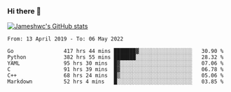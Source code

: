 ### Hi there 👋

[![Jameshwc's GitHub stats](https://github-readme-stats.vercel.app/api?username=jameshwc)](https://github.com/anuraghazra/github-readme-stats)

<!--START_SECTION:waka-->

```text
From: 13 April 2019 - To: 06 May 2022

Go                417 hrs 44 mins ███████▓░░░░░░░░░░░░░░░░░   30.90 %
Python            382 hrs 55 mins ███████░░░░░░░░░░░░░░░░░░   28.32 %
YAML              95 hrs 30 mins  █▓░░░░░░░░░░░░░░░░░░░░░░░   07.06 %
C                 91 hrs 39 mins  █▓░░░░░░░░░░░░░░░░░░░░░░░   06.78 %
C++               68 hrs 24 mins  █▒░░░░░░░░░░░░░░░░░░░░░░░   05.06 %
Markdown          52 hrs 4 mins   █░░░░░░░░░░░░░░░░░░░░░░░░   03.85 %
```

<!--END_SECTION:waka-->